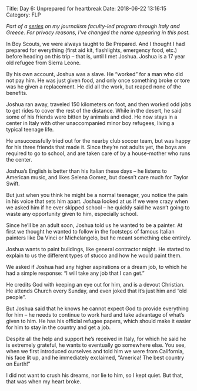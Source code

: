 Title: Day 6: Unprepared for heartbreak
Date: 2018-06-22 13:16:15
Category: FLP

_Part of a [series](https://blog.legoktm.com/category/flp.html) on my journalism faculty-led program through Italy and Greece. For privacy reasons, I've changed the name appearing in this post._

In Boy Scouts, we were always taught to Be Prepared. And I thought I had prepared for everything (first aid kit, flashlights, emergency food, etc.) before heading on this trip – that is, until I met Joshua. Joshua is a 17 year old refugee from Sierra Leone. 

By his own account, Joshua was a slave. He “worked” for a man who did not pay him. He was just given food, and only once something broke or tore was he given a replacement. He did all the work, but reaped none of the benefits.

Joshua ran away, traveled 150 kilometers on foot, and then worked odd jobs to get rides to cover the rest of the distance. While in the desert, he said some of his friends were bitten by animals and died. He now stays in a center in Italy with other unaccompanied minor boy refugees, living a typical teenage life.

He unsuccessfully tried out for the nearby club soccer team, but was happy for his three friends that made it. Since they’re not adults yet, the boys are required to go to school, and are taken care of by a house-mother who runs the center.

Joshua’s English is better than his Italian these days – he listens to American music, and likes Selena Gomez, but doesn’t care much for Taylor Swift. 

But just when you think he might be a normal teenager, you notice the pain in his voice that sets him apart. Joshua looked at us if we were crazy when we asked him if he ever skipped school – he quickly said he wasn’t going to waste any opportunity given to him, especially school.

Since he’ll be an adult soon, Joshua told us he wanted to be a painter. At first we thought he wanted to follow in the footsteps of famous Italian painters like Da Vinci or Michelangelo, but he meant something else entirely.

Joshua wants to paint buildings, like general contractor might. He started to explain to us the different types of stucco and how he would paint them.

We asked if Joshua had any higher aspirations or a dream job, to which he had a simple response: “I will take any job that I can get.”

He credits God with keeping an eye out for him, and is a devout Christian. He attends Church every Sunday, and even joked that it’s just him and “old people”.

But Joshua said that he knows he cannot expect God to provide everything for him – he needs to continue to work hard and take advantage of what’s given to him. He has his official refugee papers, which should make it easier for him to stay in the country and get a job.

Despite all the help and support he’s received in Italy, for which he said he is extremely grateful, he wants to eventually go somewhere else. You see, when we first introduced ourselves and told him we were from California, his face lit up, and he immediately exclaimed, “America! The best country on Earth!”

I did not want to crush his dreams, nor lie to him, so I kept quiet. But that, that was when my heart broke.
